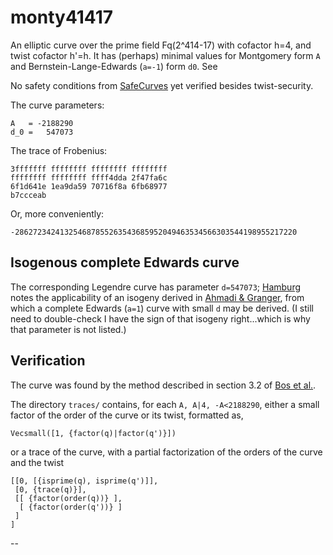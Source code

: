# monty41417

An elliptic curve over the prime field Fq(2^414-17) with cofactor h=4,
and twist cofactor h'=h. It has (perhaps) minimal values for Montgomery
form `A` and Bernstein-Lange-Edwards (`a=-1`) form `d0`. See 

No safety conditions from [SafeCurves][safecurves] yet verified besides
twist-security.

The curve parameters:

    A   = -2188290
    d_0 =   547073

The trace of Frobenius:    

    3fffffff ffffffff ffffffff ffffffff
    ffffffff ffffffff ffff4dda 2f47fa6c
    6f1d641e 1ea9da59 70716f8a 6fb68977
    b7ccceab
    
Or, more conveniently:

    -286272342413254687855263543685952049463534566303544198955217220

## Isogenous complete Edwards curve

The corresponding Legendre curve has parameter `d=547073`; [Hamburg][hamburg]
notes the applicability of an isogeny derived in [Ahmadi & Granger][isogenies],
from which a complete Edwards (`a=1`) curve with small `d` may be derived.
(I still need to double-check I have the sign of that isogeny right...which
is why that parameter is not listed.)

## Verification

The curve was found by the method described in section 3.2 of [Bos et al.][nums].

The directory `traces/` contains, for each `A, A|4, -A<2188290`, either a small
factor of the order of the curve or its twist, formatted as,

    Vecsmall([1, {factor(q)|factor(q')}])
    
or a trace of the curve, with a partial factorization of the orders of the curve
and the twist

    [[0, [{isprime(q), isprime(q')]],
     [0, {trace(q)}],
     [[ {factor(order(q))} ], 
      [ {factor(order(q'))} ]
     ]
    ]

--

[hamburg]: http://eprint.iacr.org/2014/027 "Twisting Edwards curves with isogenies"
[isogenies]: https://eprint.iacr.org/2011/135 "O Ahmadi, R Granger. On isogeny classes of Edwards curves over finite fields."
[curve41417]: http://cr.yp.to/ecdh/curve41417-20140706.pdf "DJ Bernstein et al. Curve41417: Karatsuba revisited."
[safecurves]: http://safecurves.cr.yp.to/field.html
[nums]: http://eprint.iacr.org/2014/130/20140630:154727 "JW Bos et al. Selecting elliptic curves for cryptography."

